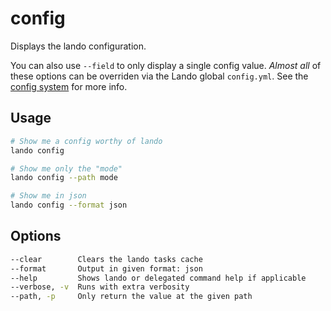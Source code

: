 config
======

Displays the lando configuration.

You can also use `--field` to only display a single config value. *Almost all* of these options can be overriden via the Lando global `config.yml`. See the [config system](../config/config.md) for more info.

Usage
-----

```bash
# Show me a config worthy of lando
lando config

# Show me only the "mode"
lando config --path mode

# Show me in json
lando config --format json
```

Options
-------

```bash
--clear        Clears the lando tasks cache
--format       Output in given format: json
--help         Shows lando or delegated command help if applicable
--verbose, -v  Runs with extra verbosity
--path, -p     Only return the value at the given path
```
